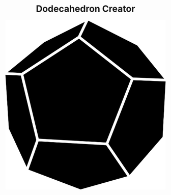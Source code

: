 <div align="center">

# Dodecahedron Creator

<img src="./dodecahedron.svg" alt="Dodecahedron" />

</div>